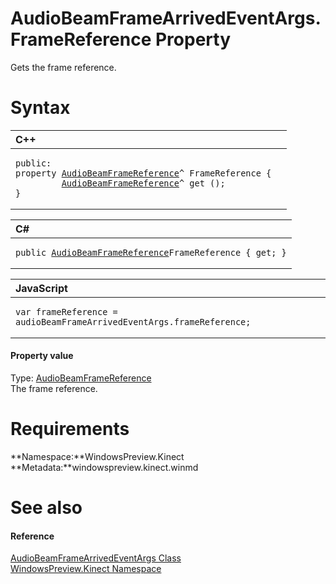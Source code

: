 AudioBeamFrameArrivedEventArgs.FrameReference Property  
======================================================  

Gets the frame reference. <span id="syntaxSection"></span>

Syntax  
======  

<table>
<colgroup>
<col width="100%" />
</colgroup>
<thead>
<tr class="header">
<th align="left">C++</th>
</tr>
</thead>
<tbody>
<tr class="odd">
<td align="left"><pre><code>public:  
property <a href="../../AudioBeamFrameReference.md">AudioBeamFrameReference</a>^ FrameReference {  
         <a href="../../AudioBeamFrameReference.md">AudioBeamFrameReference</a>^ get ();  
}</code></pre></td>
</tr>
</tbody>
</table>

<table>
<colgroup>
<col width="100%" />
</colgroup>
<thead>
<tr class="header">
<th align="left">C#</th>
</tr>
</thead>
<tbody>
<tr class="odd">
<td align="left"><pre><code>public <a href="../../AudioBeamFrameReference.md">AudioBeamFrameReference</a>FrameReference { get; }</code></pre></td>
</tr>
</tbody>
</table>

<table>
<colgroup>
<col width="100%" />
</colgroup>
<thead>
<tr class="header">
<th align="left">JavaScript</th>
</tr>
</thead>
<tbody>
<tr class="odd">
<td align="left"><pre><code>var frameReference = audioBeamFrameArrivedEventArgs.frameReference;</code></pre></td>
</tr>
</tbody>
</table>

<span id="ID4ER"></span>
#### Property value  

Type: [AudioBeamFrameReference](../../AudioBeamFrameReference.md)  
The frame reference.  

<span id="requirements"></span>

Requirements  
============  

**Namespace:**WindowsPreview.Kinect  
**Metadata:**windowspreview.kinect.winmd  

<span id="ID4E3"></span>

See also  
========  

<span id="ID4E5"></span>
#### Reference  

[AudioBeamFrameArrivedEventArgs Class](../../AudioBeamFrameArrivedEve.md)  
 [WindowsPreview.Kinect Namespace](../../../Kinect.md)  



<!--Please do not edit the data in the comment block below.-->
<!--
TOCTitle : FrameReference Property
RLTitle : AudioBeamFrameArrivedEventArgs.FrameReference Property
KeywordK : FrameReference property
KeywordK : AudioBeamFrameArrivedEventArgs.FrameReference property
KeywordF : WindowsPreview.Kinect.AudioBeamFrameArrivedEventArgs.FrameReference
KeywordF : AudioBeamFrameArrivedEventArgs.FrameReference
KeywordF : FrameReference
KeywordF : WindowsPreview.Kinect.AudioBeamFrameArrivedEventArgs.FrameReference
KeywordA : P:WindowsPreview.Kinect.AudioBeamFrameArrivedEventArgs.FrameReference
AssetID : P:WindowsPreview.Kinect.AudioBeamFrameArrivedEventArgs.FrameReference
Locale : en-us
CommunityContent : 1
APIType : Managed
APILocation : windowspreview.kinect.winmd
APIName : WindowsPreview.Kinect.AudioBeamFrameArrivedEventArgs.FrameReference
TargetOS : Windows
TopicType : kbSyntax
DevLang : VB
DevLang : CSharp
DevLang : JavaScript
DevLang : C++
DocSet : K4Wv2
ProjType : K4Wv2Proj
Technology : Kinect for Windows
Product : Kinect for Windows SDK v2
productversion : 20
-->
